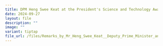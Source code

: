 ```yaml
---
title: DPM Heng Swee Keat at the President's Science and Technology Awards 2024
date: 2024-09-27
layout: file
description: ""
image: ""
variant: tiptap
file_url: /files/Remarks_by_Mr_Heng_Swee_Keat__Deputy_Prime_Minister_and_Chairman_of_the_National_Research_Foundation_at_the_PSTA_2024.pdf
---
```

